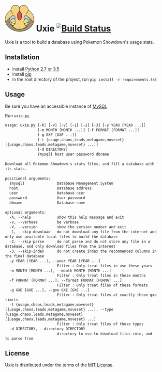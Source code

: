 # ![Uxie](static/uxie_icon.png) Uxie [![Build Status](https://travis-ci.org/Protectator/Uxie.svg?branch=master)](https://travis-ci.org/Protectator/Uxie)

Uxie is a tool to build a database using Pokemon Showdown's usage stats.

## Installation

- Install [Python 2.7 or 3.5](https://www.python.org/)
- Install [pip](https://pip.pypa.io/en/stable/installing/)
- In the root directory of the project, run `pip install -r requirements.txt`

## Usage

Be sure you have an accessible instance of [MySQL](http://www.mysql.com/)

Run `uxie.py`.

    usage: uxie.py [-h] [-v] [-V] [-1] [-2] [-3] [-y YEAR [YEAR ...]]
                   [-m MONTH [MONTH ...]] [-f FORMAT [FORMAT ...]]
                   [-g GXE [GXE ...]]
                   [-t {usage,chaos,leads,metagame,moveset} [{usage,chaos,leads,metagame,moveset} ...]]
                   [-d DIRECTORY]
                   {mysql} host user password dbname
    
    Download all Pokemon Showdown's stats files, and fill a database with its stats.
    
    positional arguments:
      {mysql}               Database Management System
      host                  Database address
      user                  Database user
      password              User password
      dbname                Database name
    
    optional arguments:
      -h, --help            show this help message and exit
      -v, --verbose         be verbose
      -V, --version         show the version number and exit
      -1, --skip-download   do not download any file from the internet and only use available local files to build the database
      -2, --skip-parse      do not parse and do not store any file in a database, and only download files from the internet
      -3, --skip-index      do not create index the recommended columns in the final database
      -y YEAR [YEAR ...], --year YEAR [YEAR ...]
                            Filter : Only treat files in use these years
      -m MONTH [MONTH ...], --month MONTH [MONTH ...]
                            Filter : Only treat files in these months
      -f FORMAT [FORMAT ...], --format FORMAT [FORMAT ...]
                            Filter : Only treat files of these formats
      -g GXE [GXE ...], --gxe GXE [GXE ...]
                            Filter : Only treat files at exactly these gxe limits
      -t {usage,chaos,leads,metagame,moveset} [{usage,chaos,leads,metagame,moveset} ...], --type {usage,chaos,leads,metagame,moveset} [{usage,chaos,leads,metagame,moveset} ...]
                            Filter : Only treat files of these types
      -d DIRECTORY, --directory DIRECTORY
                            directory to use to download files into, and to parse from

## License

Uxie is distributed under the terms of the [MIT License](LICENSE).
